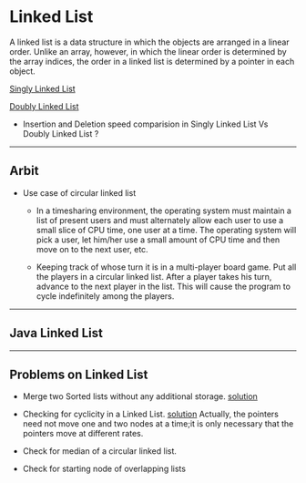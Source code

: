 # Linked List

A linked list is a data structure in which the objects are arranged in a linear order. Unlike an array, however, in which the linear order is determined by the array indices, the order in a linked list is determined by a pointer in each object.

[Singly Linked List](./LL/LinkedList.java)

[Doubly Linked List](./LL/DoublyLinkedList.java)

- Insertion and Deletion speed comparision in Singly Linked List Vs Doubly Linked List ?

---

## Arbit

- Use case of circular linked list
	
	- In a timesharing environment, the operating system must maintain a list of present users and must alternately allow each user to use a small slice of CPU time, one user at a time. The operating system will pick a user, let him/her use a small amount of CPU time and then move on to the next user, etc.
		
	- Keeping track of whose turn it is in a multi-player board game. Put all the players in a circular linked list. After a player takes his turn, advance to the next player in the list. This will cause the program to cycle indefinitely among the players.	
 	

---

## Java Linked List



---

## Problems on Linked List

- Merge two Sorted lists without any additional storage.
	[solution](../Problems/LinkedList/MergeSortedLists.java)
	
- Checking for cyclicity in a Linked List.
	[solution](../Problems/LinkedList/CheckingCycle.java)
	Actually, the pointers need not move one and two nodes at a time;it is only necessary that the pointers move at different rates.

- Check for median of a circular linked list.	
	
- Check for starting node of overlapping lists	